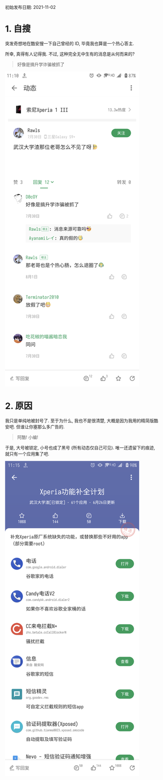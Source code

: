 <title>仍有些人还记得我</title>

初始发布日期: 2021-11-02

# 1. 自搜

突发奇想地在酷安搜一下自己曾经的 ID, 毕竟我也算是一个热心答主.

所幸, 真得有人记得我. 不过, 这种完全无中生有的消息是从何而来的?

> 好像是搞升学诈骗被抓了

![有人在问我去向](/imgs/2021-11-02/Screenshot_20211102-111018.png)

# 2. 原因

我只是单纯地被封号了. 至于为什么, 我也不是很清楚, 大概是因为我用的精简版酷安吧. 但谁让你塞那么多广告的.

> 阿酷! 小编!

于是, 大号被锁定, 小号也成了黑号 (所有动态仅自己可见). 唯一还遗留下的痕迹, 就只有一个应用集了吧.

![搜 "Xpeira", 在应用集那一栏结果可见](/imgs/2021-11-02/Screenshot_20211102-111545.png)